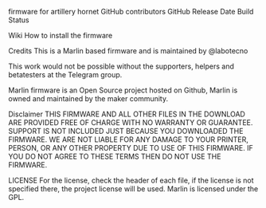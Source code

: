 firmware for artillery hornet 
GitHub contributors GitHub Release Date Build Status


Wiki
How to install the firmware

Credits
This is a Marlin based firmware and is maintained by @labotecno

This work would not be possible without the supporters, helpers and betatesters at the Telegram group.

Marlin firmware is an Open Source project hosted on Github, Marlin is owned and maintained by the maker community.

Disclaimer
THIS FIRMWARE AND ALL OTHER FILES IN THE DOWNLOAD ARE PROVIDED FREE OF CHARGE WITH NO WARRANTY OR GUARANTEE. SUPPORT IS NOT INCLUDED JUST BECAUSE YOU DOWNLOADED THE FIRMWARE. WE ARE NOT LIABLE FOR ANY DAMAGE TO YOUR PRINTER, PERSON, OR ANY OTHER PROPERTY DUE TO USE OF THIS FIRMWARE. IF YOU DO NOT AGREE TO THESE TERMS THEN DO NOT USE THE FIRMWARE.

LICENSE
For the license, check the header of each file, if the license is not specified there, the project license will be used. Marlin is licensed under the GPL.
